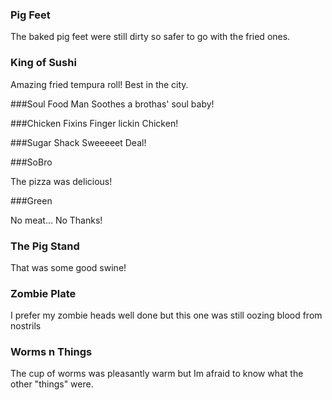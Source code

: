 ### Pig Feet  

The baked pig feet were still dirty so safer to go with the fried ones.

### King of Sushi

Amazing fried tempura roll! Best in the city.

###Soul Food Man
Soothes a brothas' soul baby!

###Chicken Fixins
Finger lickin Chicken!

###Sugar Shack
Sweeeeet Deal!

###SoBro

The pizza was delicious!

###Green

No meat... No Thanks!

### The Pig Stand

That was some good swine!
### Zombie Plate

I prefer my zombie heads well done but this one was still oozing blood from nostrils

### Worms n Things

The cup of worms was pleasantly warm but Im afraid to know what the other "things" were.
